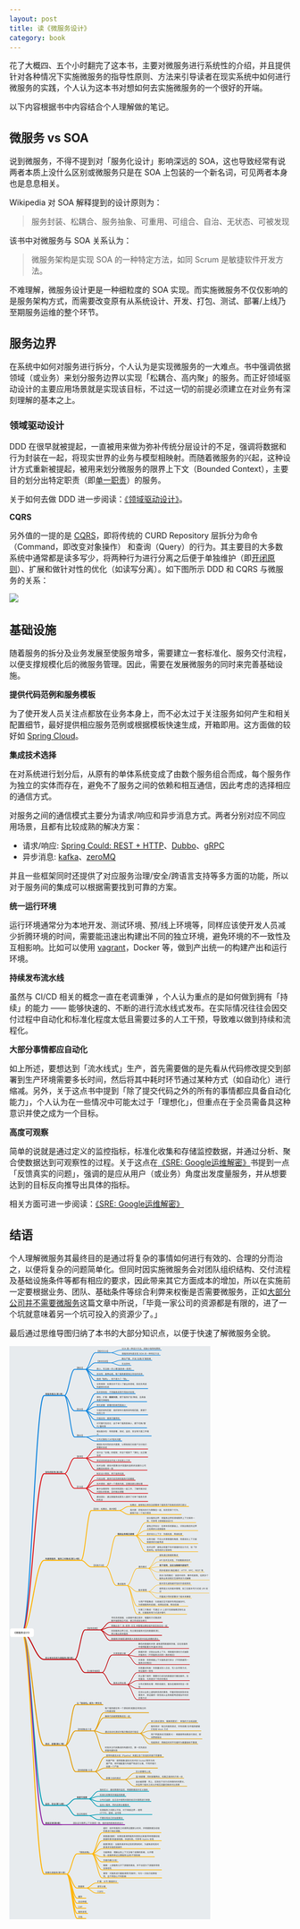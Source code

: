 ```yaml
---
layout: post
title: 读《微服务设计》
category: book
---
```

花了大概四、五个小时翻完了这本书，主要对微服务进行系统性的介绍，并且提供针对各种情况下实施微服务的指导性原则、方法来引导读者在现实系统中如何进行微服务的实践，个人认为这本书对想如何去实施微服务的一个很好的开端。

以下内容根据书中内容结合个人理解做的笔记。

## 微服务 vs SOA

说到微服务，不得不提到对「服务化设计」影响深远的 SOA，这也导致经常有说两者本质上没什么区别或微服务只是在 SOA 上包装的一个新名词，可见两者本身也是息息相关。

Wikipedia 对 SOA 解释提到的设计原则为：

> 服务封装、松耦合、服务抽象、可重用、可组合、自治、无状态、可被发现

该书中对微服务与 SOA 关系认为：

> 微服务架构是实现 SOA 的一种特定方法，如同 Scrum 是敏捷软件开发方法。

不难理解，微服务设计更是一种细粒度的 SOA  实现。而实施微服务不仅仅影响的是服务架构方式，而需要改变原有从系统设计、开发、打包、测试、部署/上线乃至期服务运维的整个环节。

## 服务边界

在系统中如何对服务进行拆分，个人认为是实现微服务的一大难点。书中强调依据领域（或业务）来划分服务边界以实现「松耦合、高内聚」的服务。而正好领域驱动设计的主要应用场景就是实现该目标，不过这一切的前提必须建立在对业务有深刻理解的基本之上。

### 领域驱动设计

DDD 在很早就被提起，一直被用来做为弥补传统分层设计的不足，强调将数据和行为封装在一起，将现实世界的业务与模型相映射。而随着微服务的兴起，这种设计方式重新被提起，被用来划分微服务的限界上下文（Bounded Context），主要目的划分出特定职责（即[单一职责](https://zh.wikipedia.org/zh-cn/%E5%8D%95%E4%B8%80%E5%8A%9F%E8%83%BD%E5%8E%9F%E5%88%99)）的服务。

关于如何去做 DDD 进一步阅读：[《领域驱动设计》](https://www.amazon.cn/%E9%A2%86%E5%9F%9F%E9%A9%B1%E5%8A%A8%E8%AE%BE%E8%AE%A1-%E8%BD%AF%E4%BB%B6%E6%A0%B8%E5%BF%83%E5%A4%8D%E6%9D%82%E6%80%A7%E5%BA%94%E5%AF%B9%E4%B9%8B%E9%81%93-%E4%BF%AE%E8%AE%A2%E7%8)。

**CQRS**

另外值的一提的是 [CQRS](http://www.cnblogs.com/yangecnu/p/Introduction-CQRS.html)，即将传统的 CURD Repository 层拆分为命令（Command，即改变对象操作） 和查询（Query）的行为。其主要目的大多数系统中通常都是读多写少，将两种行为进行分离之后便于单独维护（即[开闭原则](https://zh.wikipedia.org/zh-cn/%E5%BC%80%E9%97%AD%E5%8E%9F%E5%88%99)）、扩展和做针对性的优化（如读写分离）。如下图所示 DDD 和 CQRS 与微服务的关系：

![](https://docs.microsoft.com/zh-cn/dotnet/standard/microservices-architecture/microservice-ddd-cqrs-patterns/media/image1.png)



## 基础设施

随着服务的拆分及业务发展至使服务增多，需要建立一套标准化、服务交付流程，以便支撑规模化后的微服务管理。因此，需要在发展微服务的同时来完善基础设施。

**提供代码范例和服务模板**

为了使开发人员关注点都放在业务本身上，而不必太过于关注服务如何产生和相关配置细节，最好提供相应服务范例或根据模板快速生成，开箱即用。这方面做的较好如 [Spring Cloud](http://cloud.spring.io/)。

**集成技术选择**

在对系统进行划分后，从原有的单体系统变成了由数个服务组合而成，每个服务作为独立的实体而存在，避免不了服务之间的依赖和相互通信，因此考虑的选择相应的通信方式。

对服务之间的通信模式主要分为请求/响应和异步消息方式。两者分别对应不同应用场景，且都有比较成熟的解决方案：

- 请求/响应:  [Spring Could: REST + HTTP](https://zh.wikipedia.org/wiki/%E5%85%B7%E8%B1%A1%E7%8A%B6%E6%80%81%E4%BC%A0%E8%BE%93)、[Dubbo](http://dubbo.io/)、[gRPC](https://grpc.io/) 
- 异步消息: [kafka](https://kafka.apache.org/)、[zeroMQ](https://github.com/zeromq) 

并且一些框架同时还提供了对应服务治理/安全/跨语言支持等多方面的功能，所以对于服务间的集成可以根据需要找到可靠的方案。

**统一运行环境**

运行环境通常分为本地开发、测试环境、预/线上环境等，同样应该使开发人员减少折腾环境的时间，需要能迅速出构建出不同的独立环境，避免环境的不一致性及互相影响。比如可以使用 [vagrant](https://segmentfault.com/a/1190000000264347)，Docker 等，做到产出统一的构建产出和运行环境。

**持续发布流水线**

虽然与 CI/CD 相关的概念一直在老调重弹 ，个人认为重点的是如何做到拥有「持续」的能力 —— 能够快速的、不断的进行流水线式发布。在实际情况往往会因交付过程中自动化和标准化程度太低且需要过多的人工干预，导致难以做到持续和流程化。

**大部分事情都应自动化**

如上所述，要想达到「流水线式」生产，首先需要做的是先看从代码修改提交到部署到生产环境需要多长时间，然后将其中耗时环节通过某种方式（如自动化）进行缩减。另外，关于这点书中提到「除了提交代码之外的所有的事情都应具备自动化能力」，个人认为在一些情况中可能太过于「理想化」，但重点在于全员需备具这种意识并使之成为一个目标。

**高度可观察**

简单的说就是通过定义的监控指标，标准化收集和存储监控数据，并通过分析、聚合使数据达到可观察性的过程。关于这点在[《SRE: Google运维解密》](https://www.amazon.cn/%E5%9B%BE%E4%B9%A6/dp/B01M0EHQ43)书提到一点「反馈真实的问题」，强调的是应从用户（或业务）角度出发度量服务，并从想要达到的目标反向推导出具体的指标。

相关方面可进一步阅读：[《SRE: Google运维解密》](https://www.amazon.cn/%E9%A2%86%E5%9F%9F%E9%A9%B1%E5%8A%A8%E8%AE%BE%E8%AE%A1-%E8%BD%AF%E4%BB%B6%E6%A0%B8%E5%BF%83%E5%A4%8D%E6%9D%82%E6%80%A7%E5%BA%94%E5%AF%B9%E4%B9%8B%E9%81%93-%E4%BF%AE%E8%AE%A2%E7%8)

## 结语

个人理解微服务其最终目的是通过将复杂的事情如何进行有效的、合理的分而治之，以便将复杂的问题简单化。但同时因实施微服务会对团队组织结构、交付流程及基础设施条件等都有相应的要求，因此带来其它方面成本的增加，所以在实施前一定要根据业务、团队、基础条件等综合利弊来权衡是否需要微服务，正如[大部分公司并不需要微服务](http://hellojava.info/?p=545)这篇文章中所说，「毕竟一家公司的资源都是有限的，进了一个坑就意味着另一个坑可投入的资源少了。」

最后通过思维导图归纳了本书的大部分知识点，以便于快速了解微服务全貌。

![microservices image](/images/2017/microservices.png)





